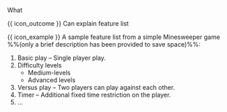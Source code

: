 <span id="title">What</span>

<span id="prereqs"></span>

<span id="outcomes">{{ icon_outcome }} Can explain feature list</span>

<div id="body">

<box type="definition">
<include src="../../../common/definitions.md#def-feature-list" />
</box>

<box>

{{ icon_example }} A sample feature list from a simple Minesweeper game %%(only a brief description has been provided to save space)%%:

1. Basic play – Single player play.
2. Difficulty levels
   * Medium-levels
   * Advanced levels
3. Versus play – Two players can play against each other.
4. Timer – Additional fixed time restriction on the player.
5. ...

</box>

</div>

<div id="extras">
</div>